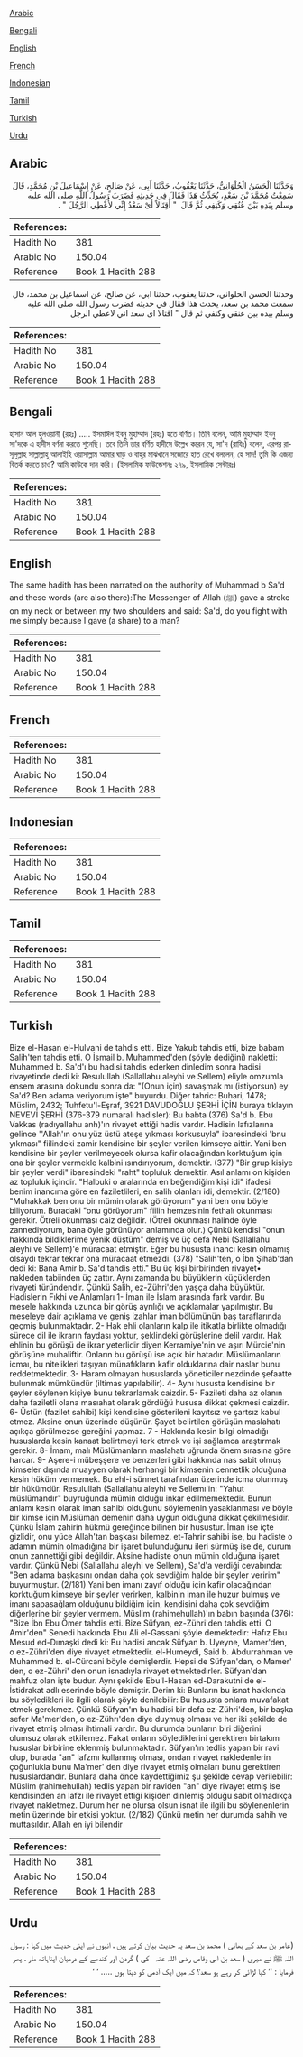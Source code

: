 [Arabic](#arabic)

[Bengali](#bengali)

[English](#english)

[French](#french)

[Indonesian](#indonesian)

[Tamil](#tamil)

[Turkish](#turkish)

[Urdu](#urdu)

## Arabic


<div dir="rtl" lang="ar" style={{fontSize:'larger',backgroundColor:'#f8f9fa',padding:20}}>
وَحَدَّثَنَا الْحَسَنُ الْحُلْوَانِيُّ، حَدَّثَنَا يَعْقُوبُ، حَدَّثَنَا أَبِي، عَنْ صَالِحٍ، عَنْ إِسْمَاعِيلَ بْنِ مُحَمَّدٍ، قَالَ سَمِعْتُ مُحَمَّدَ بْنَ سَعْدٍ، يُحَدِّثُ هَذَا فَقَالَ فِي حَدِيثِهِ فَضَرَبَ رَسُولُ اللَّهِ صلى الله عليه وسلم بِيَدِهِ بَيْنَ عُنُقِي وَكَتِفِي ثُمَّ قَالَ ‏ "‏ أَقِتَالاً أَىْ سَعْدُ إِنِّي لأُعْطِي الرَّجُلَ ‏"‏ ‏.‏
</div>
<div style={{backgroundColor:'#f8f9fa',padding:20, marginBottom: 10}}><table> <thead> <tr> <th>References:</th> <th></th> </tr> </thead> <tbody><tr><td>Hadith No</td><td>381</td></tr><tr><td>Arabic No</td><td>150.04</td></tr><tr><td>Reference</td><td>Book 1 Hadith 288</td></tr></tbody></table></div>


<div dir="rtl" lang="ar" style={{fontSize:'larger',backgroundColor:'#f8f9fa',padding:20}}>
وحدثنا الحسن الحلواني، حدثنا يعقوب، حدثنا ابي، عن صالح، عن اسماعيل بن محمد، قال سمعت محمد بن سعد، يحدث هذا فقال في حديثه فضرب رسول الله صلى الله عليه وسلم بيده بين عنقي وكتفي ثم قال " اقتالا اى سعد اني لاعطي الرجل
</div>
<div style={{backgroundColor:'#f8f9fa',padding:20, marginBottom: 10}}><table> <thead> <tr> <th>References:</th> <th></th> </tr> </thead> <tbody><tr><td>Hadith No</td><td>381</td></tr><tr><td>Arabic No</td><td>150.04</td></tr><tr><td>Reference</td><td>Book 1 Hadith 288</td></tr></tbody></table></div>

## Bengali


<div dir="ltr" lang="bn" style={{fontSize:'larger',backgroundColor:'#f8f9fa',padding:20}}>
হাসান আল হুলওয়ানী (রহঃ) ..... ইসমাঈল ইবনু মুহাম্মাদ (রহঃ) হতে বর্ণিত। তিনি বলেন, আমি মুহাম্মাদ ইবনু সা'দকে এ হাদীস বর্ণনা করতে শুনেছি। তবে তিনি তার বর্ণিত হাদীসে উল্লেখ করেন যে, সা'দ (রাযিঃ) বলেন, এরপর রাসূলুল্লাহ সাল্লাল্লাহু আলাইহি ওয়াসাল্লাম আমার ঘাড় ও বাহুর মাঝখানে সজোরে হাত রেখে বললেন, হে সাদ! তুমি কি এজন্য বিতর্ক করতে চাও? আমি কাউকে দান করি। (ইসলামিক ফাউন্ডেশনঃ ২৭৯, ইসলামিক সেন্টারঃ)
</div>
<div style={{backgroundColor:'#f8f9fa',padding:20, marginBottom: 10}}><table> <thead> <tr> <th>References:</th> <th></th> </tr> </thead> <tbody><tr><td>Hadith No</td><td>381</td></tr><tr><td>Arabic No</td><td>150.04</td></tr><tr><td>Reference</td><td>Book 1 Hadith 288</td></tr></tbody></table></div>

## English


<div dir="ltr" lang="en" style={{fontSize:'larger',backgroundColor:'#f8f9fa',padding:20}}>
The same hadith has been narrated on the authority of Muhammad b Sa'd and these words (are also there):The Messenger of Allah (ﷺ) gave a stroke on my neck or between my two shoulders and said: Sa'd, do you fight with me simply because I gave (a share) to a man?
</div>
<div style={{backgroundColor:'#f8f9fa',padding:20, marginBottom: 10}}><table> <thead> <tr> <th>References:</th> <th></th> </tr> </thead> <tbody><tr><td>Hadith No</td><td>381</td></tr><tr><td>Arabic No</td><td>150.04</td></tr><tr><td>Reference</td><td>Book 1 Hadith 288</td></tr></tbody></table></div>

## French


<div dir="ltr" lang="fr" style={{fontSize:'larger',backgroundColor:'#f8f9fa',padding:20}}>

</div>
<div style={{backgroundColor:'#f8f9fa',padding:20, marginBottom: 10}}><table> <thead> <tr> <th>References:</th> <th></th> </tr> </thead> <tbody><tr><td>Hadith No</td><td>381</td></tr><tr><td>Arabic No</td><td>150.04</td></tr><tr><td>Reference</td><td>Book 1 Hadith 288</td></tr></tbody></table></div>

## Indonesian


<div dir="ltr" lang="id" style={{fontSize:'larger',backgroundColor:'#f8f9fa',padding:20}}>

</div>
<div style={{backgroundColor:'#f8f9fa',padding:20, marginBottom: 10}}><table> <thead> <tr> <th>References:</th> <th></th> </tr> </thead> <tbody><tr><td>Hadith No</td><td>381</td></tr><tr><td>Arabic No</td><td>150.04</td></tr><tr><td>Reference</td><td>Book 1 Hadith 288</td></tr></tbody></table></div>

## Tamil


<div dir="ltr" lang="ta" style={{fontSize:'larger',backgroundColor:'#f8f9fa',padding:20}}>

</div>
<div style={{backgroundColor:'#f8f9fa',padding:20, marginBottom: 10}}><table> <thead> <tr> <th>References:</th> <th></th> </tr> </thead> <tbody><tr><td>Hadith No</td><td>381</td></tr><tr><td>Arabic No</td><td>150.04</td></tr><tr><td>Reference</td><td>Book 1 Hadith 288</td></tr></tbody></table></div>

## Turkish


<div dir="ltr" lang="tr" style={{fontSize:'larger',backgroundColor:'#f8f9fa',padding:20}}>
Bize el-Hasan el-Hulvani de tahdis etti. Bize Yakub tahdis etti, bize babam Salih'ten tahdis etti. O İsmail b. Muhammed'den (şöyle dediğini) nakletti: Muhammed b. Sa'd'ı bu hadisi tahdis ederken dinledim sonra hadisi rivayetinde dedi ki: Resulullah (Sallallahu aleyhi ve Sellem) eliyle omzumla ensem arasına dokundu sonra da: "(Onun için) savaşmak mı (istiyorsun) ey Sa'd? Ben adama veriyorum işte" buyurdu. Diğer tahric: Buhari, 1478; Müslim, 2432; Tuhfetu'l-Eşraf, 3921 DAVUDOĞLU ŞERHİ İÇİN buraya tıklayın NEVEVİ ŞERHİ (376-379 numaralı hadisler): Bu babta (376) Sa'd b. Ebu Vakkas (radıyalIahu anh)'ın rivayet ettiği hadis vardır. Hadisin lafızlarına gelince ''Allah'ın onu yüz üstü ateşe yıkması korkusuyla" ibaresindeki 'bnu yıkması" fiilindeki zamir kendisine bir şeyler verilen kimseye aittir. Yani ben kendisine bir şeyler verilmeyecek olursa kafir olacağından korktuğum için ona bir şeyler vermekle kalbini ısındırıyorum, demektir. (377) "Bir grup kişiye bir şeyler verdi" ibaresindeki "raht" topluluk demektir. Asıl anlamı on kişiden az topluluk içindir. "Halbuki o aralarında en beğendiğim kişi idi" ifadesi benim inancıma göre en faziletlileri, en salih olanları idi, demektir. (2/180) "Muhakkak ben onu bir mümin olarak görüyorum" yani ben onu böyle biliyorum. Buradaki "onu görüyorum" fiilin hemzesinin fethalı okunması gerekir. Ötreli okunması caiz değildir. (Ötreli okunması halinde öyle zannediyorum, bana öyle görünüyor anlamında olur.) Çünkü kendisi "onun hakkında bildiklerime yenik düştüm" demiş ve üç defa Nebi (Sallallahu aleyhi ve Sellem)'e müracaat etmiştir. Eğer bu hususta inancı kesin olmamış olsaydı tekrar tekrar ona müracaat etmezdi. (378) "Salih'ten, o İbn Şihab'dan dedi ki: Bana Amir b. Sa'd tahdis etti." Bu üç kişi birbirinden rivayet• nakleden tabiinden üç zattır. Aynı zamanda bu büyüklerin küçüklerden rivayeti türündendir. Çünkü Salih, ez-Zühri'den yaşça daha büyüktür. Hadislerin Fıkhi ve Anlamları 1- İman ile İslam arasında fark vardır. Bu mesele hakkında uzunca bir görüş ayrılığı ve açıklamalar yapılmıştır. Bu meseleye dair açıklama ve geniş izahlar iman bölümünün baş taraflarında geçmiş bulunmaktadır. 2- Hak ehli olanların kalp ile itikatIa birlikte olmadığı sürece dil ile ikrarın faydası yoktur, şeklindeki görüşlerine delil vardır. Hak ehlinin bu görüşü de ikrar yeterlidir diyen Kerramiye'nin ve aşırı Mürcie'nin görüşüne muhaliftir. Onların bu görüşü ise açık bir hatadır. Müslümanların icmaı, bu nitelikleri taşıyan münafıkların kafir olduklarına dair naslar bunu reddetmektedir. 3- Haram olmayan hususlarda yöneticiler nezdinde şefaatte bulunmak mümkündür (iltimas yapılabilir). 4- Aynı hususta kendisine bir şeyler söylenen kişiye bunu tekrarlamak caizdir. 5- Fazileti daha az olanın daha faziletli olana masıahat olarak gördüğü hususa dikkat çekmesi caizdir. 6- Üstün (fazilet sahibi) kişi kendisine gösterileni kayıtsız ve şartsız kabul etmez. Aksine onun üzerinde düşünür. Şayet belirtilen görüşün maslahatı açıkça görülmezse gereğini yapmaz. 7 - Hakkında kesin bilgi olmadığı hususlarda kesin kanaat belirtmeyi terk etmek ve işi sağlamca araştırmak gerekir. 8- İmam, malı Müslümanların maslahatı uğrunda önem sırasına göre harcar. 9- Aşere-i mübeşşere ve benzerleri gibi hakkında nas sabit olmuş kimseler dışında muayyen olarak herhangi bir kimsenin cennetlik olduğuna kesin hüküm vermemek. Bu ehl-i sünnet tarafından üzerinde icma olunmuş bir hükümdür. ResululIah (Sallallahu aleyhi ve Sellemı'in: "Yahut müslümandır" buyruğunda mümin olduğu inkar edilmemektedir. Bunun anlamı kesin olarak iman sahibi olduğunu söylemenin yasaklanması ve böyle bir kimse için Müslüman demenin daha uygun olduğuna dikkat çekilmesidir. Çünkü İslam zahirin hükmü gereğince bilinen bir husustur. İman ise içte gizlidir, onu yüce Allah'tan başkası bilemez. et-Tahrir sahibi ise, bu hadiste o adamın mümin olmadığına bir işaret bulunduğunu ileri sürmüş ise de, durum onun zannettiği gibi değildir. Aksine hadiste onun mümin olduğuna işaret vardır. Çünkü Nebi (Sallallahu aleyhi ve Sellem), Sa'd'a verdiği cevabında: "Ben adama başkasını ondan daha çok sevdiğim halde bir şeyler veririm" buyurmuştur. (2/181) Yani ben imanı zayıf olduğu için kafir olacağından korktuğum kimseye bir şeyler verirken, kalbinin iman ile huzur bulmuş ve imanı sapasağlam olduğunu bildiğim için, kendisini daha çok sevdiğim diğerlerine bir şeyler vermem. Müslim (rahimehullah)'ın babın başında (376): "Bize İbn Ebu Ömer tahdis etti. Bize Süfyan, ez-Zühri'den tahdis etti. O Amir'den" Senedi hakkında Ebu Ali el-Gassani şöyle demektedir: Hafız Ebu Mesud ed-Dımaşki dedi ki: Bu hadisi ancak Süfyan b. Uyeyne, Mamer'den, o ez-Zühri'den diye rivayet etmektedir. el-Humeydi, Said b. Abdurrahman ve Muhammed b. el-Cürcani böyle demişlerdir. Hepsi de Süfyan'dan, o Mamer' den, o ez-Zühri' den onun isnadıyla rivayet etmektedirler. Süfyan'dan mahfuz olan işte budur. Aynı şekilde Ebu'l-Hasan ed-Darakutni de el-İstidrakat adlı eserinde böyle demiştir. Derim ki: Bunların bu isnat hakkında bu söyledikleri ile ilgili olarak şöyle denilebilir: Bu hususta onlara muvafakat etmek gerekmez. Çünkü Süfyan'ın bu hadisi bir defa ez-Zühri'den, bir başka sefer Ma'mer'den, o ez-Zührı'den diye duymuş olması ve her iki şekilde de rivayet etmiş olması ihtimali vardır. Bu durumda bunların biri diğerini olumsuz olarak etkilemez. Fakat onların söylediklerini gerektiren birtakım hususlar birbirine eklenmiş bulunmaktadır. Süfyan'ın tedlis yapan bir ravi olup, burada "an" lafzmı kullanmış olması, ondan rivayet nakledenlerin çoğunlukla bunu Ma'mer' den diye rivayet etmiş olmaları bunu gerektiren hususlardandır. Bunlara daha önce kaydettiğimiz şu şekilde cevap verilebilir: Müslim (rahimehullah) tedlis yapan bir raviden "an" diye rivayet etmiş ise kendisinden an lafzı ile rivayet ettiği kişiden dinlemiş olduğu sabit olmadıkça rivayet nakletmez. Durum her ne olursa olsun isnat ile ilgili bu söylenenlerin metin üzerinde bir etkisi yoktur. (2/182) Çünkü metin her durumda sahih ve muttasıldır. Allah en iyi bilendir
</div>
<div style={{backgroundColor:'#f8f9fa',padding:20, marginBottom: 10}}><table> <thead> <tr> <th>References:</th> <th></th> </tr> </thead> <tbody><tr><td>Hadith No</td><td>381</td></tr><tr><td>Arabic No</td><td>150.04</td></tr><tr><td>Reference</td><td>Book 1 Hadith 288</td></tr></tbody></table></div>

## Urdu


<div dir="rtl" lang="ur" style={{fontSize:'larger',backgroundColor:'#f8f9fa',padding:20}}>
(عامر بن سعد کے بھائی ) محمد بن سعد یہ حدیث بیان کرتے ہیں ، انہوں نے اپنی حدیث میں کہا : رسول اللہ ﷺ نے میری ( سعد بن ابی وقاص ‌رضی ‌اللہ ‌عنہ ‌ ‌ کی ) گردن اور کندھے کے درمیان اپناہاتھ مار ، پھر فرمایا : ’’ کیا لڑائی کر رہے ہو سعد؟ کہ میں ایک آدمی کو دیتا ہوں ..... ‘ ‘
</div>
<div style={{backgroundColor:'#f8f9fa',padding:20, marginBottom: 10}}><table> <thead> <tr> <th>References:</th> <th></th> </tr> </thead> <tbody><tr><td>Hadith No</td><td>381</td></tr><tr><td>Arabic No</td><td>150.04</td></tr><tr><td>Reference</td><td>Book 1 Hadith 288</td></tr></tbody></table></div>